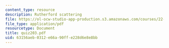 ```yaml
---
content_type: resource
description: Rutherford scattering
file: https://ol-ocw-studio-app-production.s3.amazonaws.com/courses/22-101-applied-nuclear-physics-fall-2003/63156aeb0312e66a90ffe228d6e8e8bb_quiz203.pdf
file_type: application/pdf
resourcetype: Document
title: quiz203.pdf
uid: 63156aeb-0312-e66a-90ff-e228d6e8e8bb
---
```

